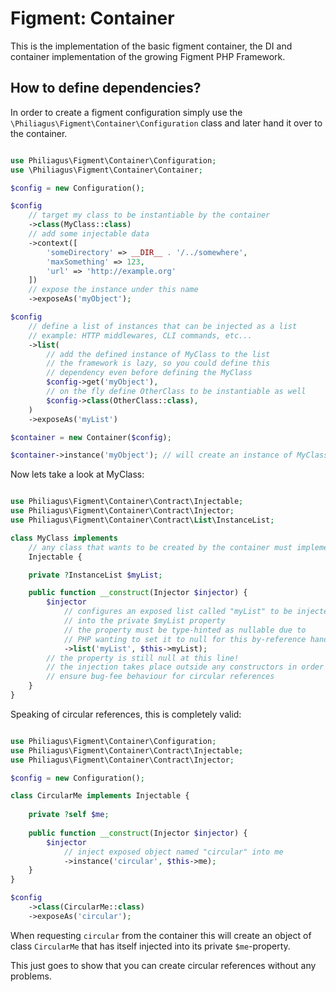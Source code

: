 # Figment: Container

This is the implementation of the basic figment container, the DI and container implementation of the growing Figment PHP Framework.

## How to define dependencies?

In order to create a figment configuration simply use the `\Philiagus\Figment\Container\Configuration` class and later hand it over to the container.

```php

use Philiagus\Figment\Container\Configuration;
use \Philiagus\Figment\Container\Container;

$config = new Configuration();

$config
    // target my class to be instantiable by the container
    ->class(MyClass::class)
    // add some injectable data
    ->context([
        'someDirectory' => __DIR__ . '/../somewhere',
        'maxSomething' => 123,
        'url' => 'http://example.org'
    ])
    // expose the instance under this name
    ->exposeAs('myObject');

$config
    // define a list of instances that can be injected as a list
    // example: HTTP middlewares, CLI commands, etc...
    ->list(
        // add the defined instance of MyClass to the list
        // the framework is lazy, so you could define this
        // dependency even before defining the MyClass 
        $config->get('myObject'),
        // on the fly define OtherClass to be instantiable as well 
        $config->class(OtherClass::class),
    )
    ->exposeAs('myList')

$container = new Container($config);

$container->instance('myObject'); // will create an instance of MyClass
```

Now lets take a look at MyClass:
```php

use Philiagus\Figment\Container\Contract\Injectable;
use Philiagus\Figment\Container\Contract\Injector;
use Philiagus\Figment\Container\Contract\List\InstanceList;

class MyClass implements
    // any class that wants to be created by the container must implement this interface
    Injectable { 

    private ?InstanceList $myList;

    public function __construct(Injector $injector) {
        $injector
            // configures an exposed list called "myList" to be injected
            // into the private $myList property
            // the property must be type-hinted as nullable due to
            // PHP wanting to set it to null for this by-reference handling
            ->list('myList', $this->myList);    
        // the property is still null at this line!
        // the injection takes place outside any constructors in order to
        // ensure bug-fee behaviour for circular references
    }
}
```

Speaking of circular references, this is completely valid:

```php

use Philiagus\Figment\Container\Configuration;
use Philiagus\Figment\Container\Contract\Injectable;
use Philiagus\Figment\Container\Contract\Injector;

$config = new Configuration();

class CircularMe implements Injectable {
    
    private ?self $me;
    
    public function __construct(Injector $injector) {
        $injector
            // inject exposed object named "circular" into me
            ->instance('circular', $this->me);
    }
}

$config
    ->class(CircularMe::class)
    ->exposeAs('circular');
```

When requesting `circular` from the container this will create an object of class `CircularMe` that has itself injected into its private `$me`-property.

This just goes to show that you can create circular references without any problems.
